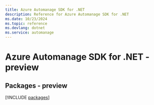 ```yaml
---
title: Azure Automanage SDK for .NET
description: Reference for Azure Automanage SDK for .NET
ms.date: 10/23/2024
ms.topic: reference
ms.devlang: dotnet
ms.service: automanage
---
```

# Azure Automanage SDK for .NET - preview
## Packages - preview
[!INCLUDE [packages](automanage-index.md)]